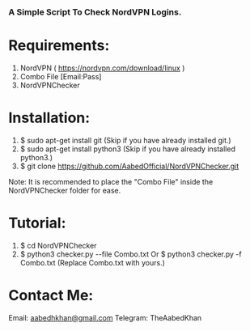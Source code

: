 ### A Simple Script To Check NordVPN Logins.

# Requirements:
1. NordVPN ( https://nordvpn.com/download/linux )
2. Combo File [Email:Pass]
3. NordVPNChecker

# Installation:
1. $ sudo apt-get install git (Skip if you have already installed git.)
2. $ sudo apt-get install python3 (Skip if you have already installed python3.)
3. $ git clone https://github.com/AabedOfficial/NordVPNChecker.git

Note: It is recommended to place the "Combo File" inside the NordVPNChecker folder for ease.

# Tutorial:
1. $ cd NordVPNChecker
2. $ python3 checker.py --file Combo.txt Or $ python3 checker.py -f Combo.txt (Replace Combo.txt with yours.)

# Contact Me:
Email: aabedhkhan@gmail.com
Telegram: TheAabedKhan
